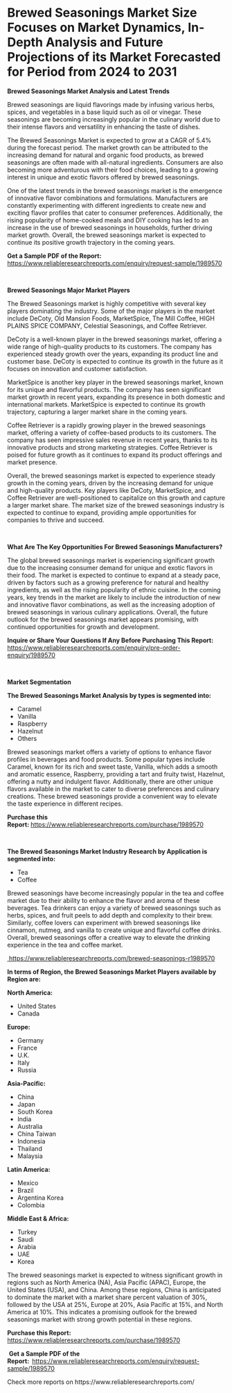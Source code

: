 <p><h1>Brewed Seasonings Market Size Focuses on Market Dynamics, In-Depth Analysis and Future Projections of its Market Forecasted for Period from 2024 to 2031</h1></p><p><strong>Brewed Seasonings Market Analysis and Latest Trends</strong></p>
<p><p>Brewed seasonings are liquid flavorings made by infusing various herbs, spices, and vegetables in a base liquid such as oil or vinegar. These seasonings are becoming increasingly popular in the culinary world due to their intense flavors and versatility in enhancing the taste of dishes.</p><p>The Brewed Seasonings Market is expected to grow at a CAGR of 5.4% during the forecast period. The market growth can be attributed to the increasing demand for natural and organic food products, as brewed seasonings are often made with all-natural ingredients. Consumers are also becoming more adventurous with their food choices, leading to a growing interest in unique and exotic flavors offered by brewed seasonings.</p><p>One of the latest trends in the brewed seasonings market is the emergence of innovative flavor combinations and formulations. Manufacturers are constantly experimenting with different ingredients to create new and exciting flavor profiles that cater to consumer preferences. Additionally, the rising popularity of home-cooked meals and DIY cooking has led to an increase in the use of brewed seasonings in households, further driving market growth. Overall, the brewed seasonings market is expected to continue its positive growth trajectory in the coming years.</p></p>
<p><strong>Get a Sample PDF of the Report:&nbsp;</strong> <a href="https://www.reliableresearchreports.com/enquiry/request-sample/1989570">https://www.reliableresearchreports.com/enquiry/request-sample/1989570</a></p>
<p>&nbsp;</p>
<p><strong>Brewed Seasonings Major Market Players</strong></p>
<p><p>The Brewed Seasonings market is highly competitive with several key players dominating the industry. Some of the major players in the market include DeCoty, Old Mansion Foods, MarketSpice, The Mill Coffee, HIGH PLAINS SPICE COMPANY, Celestial Seasonings, and Coffee Retriever.</p><p>DeCoty is a well-known player in the brewed seasonings market, offering a wide range of high-quality products to its customers. The company has experienced steady growth over the years, expanding its product line and customer base. DeCoty is expected to continue its growth in the future as it focuses on innovation and customer satisfaction.</p><p>MarketSpice is another key player in the brewed seasonings market, known for its unique and flavorful products. The company has seen significant market growth in recent years, expanding its presence in both domestic and international markets. MarketSpice is expected to continue its growth trajectory, capturing a larger market share in the coming years.</p><p>Coffee Retriever is a rapidly growing player in the brewed seasonings market, offering a variety of coffee-based products to its customers. The company has seen impressive sales revenue in recent years, thanks to its innovative products and strong marketing strategies. Coffee Retriever is poised for future growth as it continues to expand its product offerings and market presence.</p><p>Overall, the brewed seasonings market is expected to experience steady growth in the coming years, driven by the increasing demand for unique and high-quality products. Key players like DeCoty, MarketSpice, and Coffee Retriever are well-positioned to capitalize on this growth and capture a larger market share. The market size of the brewed seasonings industry is expected to continue to expand, providing ample opportunities for companies to thrive and succeed.</p></p>
<p>&nbsp;</p>
<p><strong>What Are The Key Opportunities For Brewed Seasonings Manufacturers?</strong></p>
<p><p>The global brewed seasonings market is experiencing significant growth due to the increasing consumer demand for unique and exotic flavors in their food. The market is expected to continue to expand at a steady pace, driven by factors such as a growing preference for natural and healthy ingredients, as well as the rising popularity of ethnic cuisine. In the coming years, key trends in the market are likely to include the introduction of new and innovative flavor combinations, as well as the increasing adoption of brewed seasonings in various culinary applications. Overall, the future outlook for the brewed seasonings market appears promising, with continued opportunities for growth and development.</p></p>
<p><strong>Inquire or Share Your Questions If Any Before Purchasing This Report:</strong> <a href="https://www.reliableresearchreports.com/enquiry/pre-order-enquiry/1989570">https://www.reliableresearchreports.com/enquiry/pre-order-enquiry/1989570</a></p>
<p>&nbsp;</p>
<p><strong>Market Segmentation</strong></p>
<p><strong>The Brewed Seasonings Market Analysis by types is segmented into:</strong></p>
<p><ul><li>Caramel</li><li>Vanilla</li><li>Raspberry</li><li>Hazelnut</li><li>Others</li></ul></p>
<p><p>Brewed seasonings market offers a variety of options to enhance flavor profiles in beverages and food products. Some popular types include Caramel, known for its rich and sweet taste, Vanilla, which adds a smooth and aromatic essence, Raspberry, providing a tart and fruity twist, Hazelnut, offering a nutty and indulgent flavor. Additionally, there are other unique flavors available in the market to cater to diverse preferences and culinary creations. These brewed seasonings provide a convenient way to elevate the taste experience in different recipes.</p></p>
<p><strong>Purchase this Report:&nbsp;</strong><a href="https://www.reliableresearchreports.com/purchase/1989570">https://www.reliableresearchreports.com/purchase/1989570</a></p>
<p>&nbsp;</p>
<p><strong>The Brewed Seasonings Market Industry Research by Application is segmented into:</strong></p>
<p><ul><li>Tea</li><li>Coffee</li></ul></p>
<p><p>Brewed seasonings have become increasingly popular in the tea and coffee market due to their ability to enhance the flavor and aroma of these beverages. Tea drinkers can enjoy a variety of brewed seasonings such as herbs, spices, and fruit peels to add depth and complexity to their brew. Similarly, coffee lovers can experiment with brewed seasonings like cinnamon, nutmeg, and vanilla to create unique and flavorful coffee drinks. Overall, brewed seasonings offer a creative way to elevate the drinking experience in the tea and coffee market.</p></p>
<p><a href="https://www.reliableresearchreports.com/brewed-seasonings-r1989570">&nbsp;https://www.reliableresearchreports.com/brewed-seasonings-r1989570</a></p>
<p><strong>In terms of Region, the Brewed Seasonings Market Players available by Region are:</strong></p>
<p>
    <p> <strong> North America: </strong>
        <ul>
            <li>United States</li>
            <li>Canada</li>
        </ul>
        </p> 
    <p> <strong> Europe: </strong>
        <ul>
            <li>Germany</li>
            <li>France</li>
            <li>U.K.</li>
            <li>Italy</li>
            <li>Russia</li>
        </ul>
        </p> 
    <p> <strong> Asia-Pacific: </strong>
        <ul>
            <li>China</li>
            <li>Japan</li>
            <li>South Korea</li>
            <li>India</li>
            <li>Australia</li>
            <li>China Taiwan</li>
            <li>Indonesia</li>
            <li>Thailand</li>
            <li>Malaysia</li>
        </ul>
        </p> 
    <p> <strong> Latin America: </strong>
        <ul>
            <li>Mexico</li>
            <li>Brazil</li>
            <li>Argentina Korea</li>
            <li>Colombia</li>
        </ul>
        </p> 
    <p> <strong> Middle East & Africa: </strong>
        <ul>
            <li>Turkey</li>
            <li>Saudi</li>
            <li>Arabia</li>
            <li>UAE</li>
            <li>Korea</li>
        </ul>
    </p>
    </p>
<p><p>The brewed seasonings market is expected to witness significant growth in regions such as North America (NA), Asia Pacific (APAC), Europe, the United States (USA), and China. Among these regions, China is anticipated to dominate the market with a market share percent valuation of 30%, followed by the USA at 25%, Europe at 20%, Asia Pacific at 15%, and North America at 10%. This indicates a promising outlook for the brewed seasonings market with strong growth potential in these regions.</p></p>
<p><strong>Purchase this Report: </strong><a href="https://www.reliableresearchreports.com/purchase/1989570">https://www.reliableresearchreports.com/purchase/1989570</a></p>
<p>&nbsp;<strong>Get a Sample PDF of the Report:&nbsp;&nbsp;</strong><a href="https://www.reliableresearchreports.com/enquiry/request-sample/1989570">https://www.reliableresearchreports.com/enquiry/request-sample/1989570</a></p>
<p><strong></strong></p>
<p>Check more reports on https://www.reliableresearchreports.com/</p>